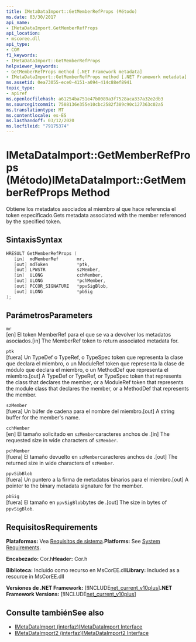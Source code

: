 ```yaml
---
title: IMetaDataImport::GetMemberRefProps (Método)
ms.date: 03/30/2017
api_name:
- IMetaDataImport.GetMemberRefProps
api_location:
- mscoree.dll
api_type:
- COM
f1_keywords:
- IMetaDataImport::GetMemberRefProps
helpviewer_keywords:
- GetMemberRefProps method [.NET Framework metadata]
- IMetaDataImport::GetMemberRefProps method [.NET Framework metadata]
ms.assetid: 0ea73055-ece0-4151-a094-414c88ef8941
topic_type:
- apiref
ms.openlocfilehash: a61254ba751e47b0089a3f7528aca337a32e2db3
ms.sourcegitcommit: 7588136e355e10cbc2582f389c90c127363c02a5
ms.translationtype: MT
ms.contentlocale: es-ES
ms.lasthandoff: 03/12/2020
ms.locfileid: "79175374"
---
```

# <a name="imetadataimportgetmemberrefprops-method"></a><span data-ttu-id="d17a4-102">IMetaDataImport::GetMemberRefProps (Método)</span><span class="sxs-lookup"><span data-stu-id="d17a4-102">IMetaDataImport::GetMemberRefProps Method</span></span>
<span data-ttu-id="d17a4-103">Obtiene los metadatos asociados al miembro al que hace referencia el token especificado.</span><span class="sxs-lookup"><span data-stu-id="d17a4-103">Gets metadata associated with the member referenced by the specified token.</span></span>  
  
## <a name="syntax"></a><span data-ttu-id="d17a4-104">Sintaxis</span><span class="sxs-lookup"><span data-stu-id="d17a4-104">Syntax</span></span>  
  
```cpp  
HRESULT GetMemberRefProps (  
   [in]  mdMemberRef       mr,
   [out] mdToken           *ptk,
   [out] LPWSTR            szMember,
   [in]  ULONG             cchMember,
   [out] ULONG             *pchMember,
   [out] PCCOR_SIGNATURE   *ppvSigBlob,
   [out] ULONG             *pbSig
);  
```  
  
## <a name="parameters"></a><span data-ttu-id="d17a4-105">Parámetros</span><span class="sxs-lookup"><span data-stu-id="d17a4-105">Parameters</span></span>  
 `mr`  
 <span data-ttu-id="d17a4-106">[en] El token MemberRef para el que se va a devolver los metadatos asociados.</span><span class="sxs-lookup"><span data-stu-id="d17a4-106">[in] The MemberRef token to return associated metadata for.</span></span>  
  
 `ptk`  
 <span data-ttu-id="d17a4-107">[fuera] Un TypeDef o TypeRef, o TypeSpec token que representa la clase que declara el miembro, o un ModuleRef token que representa la clase de módulo que declara el miembro, o un MethodDef que representa el miembro.</span><span class="sxs-lookup"><span data-stu-id="d17a4-107">[out] A TypeDef or TypeRef, or TypeSpec token that represents the class that declares the member, or a ModuleRef token that represents the module class that declares the member, or a MethodDef that represents the member.</span></span>  
  
 `szMember`  
 <span data-ttu-id="d17a4-108">[fuera] Un búfer de cadena para el nombre del miembro.</span><span class="sxs-lookup"><span data-stu-id="d17a4-108">[out] A string buffer for the member's name.</span></span>  
  
 `cchMember`  
 <span data-ttu-id="d17a4-109">[en] El tamaño solicitado en `szMember`caracteres anchos de .</span><span class="sxs-lookup"><span data-stu-id="d17a4-109">[in] The requested size in wide characters of `szMember`.</span></span>  
  
 `pchMember`  
 <span data-ttu-id="d17a4-110">[fuera] El tamaño devuelto en `szMember`caracteres anchos de .</span><span class="sxs-lookup"><span data-stu-id="d17a4-110">[out] The returned size in wide characters of `szMember`.</span></span>  
  
 `ppvSibBlob`  
 <span data-ttu-id="d17a4-111">[fuera] Un puntero a la firma de metadatos binarios para el miembro.</span><span class="sxs-lookup"><span data-stu-id="d17a4-111">[out] A pointer to the binary metadata signature for the member.</span></span>  
  
 `pbSig`  
 <span data-ttu-id="d17a4-112">[fuera] El tamaño en `ppvSigBlob`bytes de .</span><span class="sxs-lookup"><span data-stu-id="d17a4-112">[out] The size in bytes of `ppvSigBlob`.</span></span>  
  
## <a name="requirements"></a><span data-ttu-id="d17a4-113">Requisitos</span><span class="sxs-lookup"><span data-stu-id="d17a4-113">Requirements</span></span>  
 <span data-ttu-id="d17a4-114">**Plataformas:** Vea [Requisitos de sistema](../../../../docs/framework/get-started/system-requirements.md).</span><span class="sxs-lookup"><span data-stu-id="d17a4-114">**Platforms:** See [System Requirements](../../../../docs/framework/get-started/system-requirements.md).</span></span>  
  
 <span data-ttu-id="d17a4-115">**Encabezado:** Cor.h</span><span class="sxs-lookup"><span data-stu-id="d17a4-115">**Header:** Cor.h</span></span>  
  
 <span data-ttu-id="d17a4-116">**Biblioteca:** Incluido como recurso en MsCorEE.dll</span><span class="sxs-lookup"><span data-stu-id="d17a4-116">**Library:** Included as a resource in MsCorEE.dll</span></span>  
  
 <span data-ttu-id="d17a4-117">**Versiones de .NET Framework:** [!INCLUDE[net_current_v10plus](../../../../includes/net-current-v10plus-md.md)]</span><span class="sxs-lookup"><span data-stu-id="d17a4-117">**.NET Framework Versions:** [!INCLUDE[net_current_v10plus](../../../../includes/net-current-v10plus-md.md)]</span></span>  
  
## <a name="see-also"></a><span data-ttu-id="d17a4-118">Consulte también</span><span class="sxs-lookup"><span data-stu-id="d17a4-118">See also</span></span>

- [<span data-ttu-id="d17a4-119">IMetaDataImport (interfaz)</span><span class="sxs-lookup"><span data-stu-id="d17a4-119">IMetaDataImport Interface</span></span>](../../../../docs/framework/unmanaged-api/metadata/imetadataimport-interface.md)
- [<span data-ttu-id="d17a4-120">IMetaDataImport2 (interfaz)</span><span class="sxs-lookup"><span data-stu-id="d17a4-120">IMetaDataImport2 Interface</span></span>](../../../../docs/framework/unmanaged-api/metadata/imetadataimport2-interface.md)
